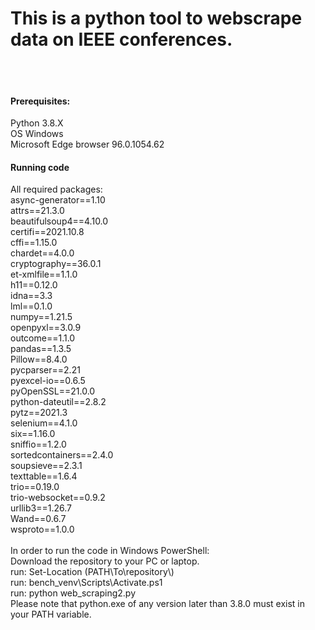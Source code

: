 <h1>This is a python tool to webscrape data on IEEE conferences.</h1>
<br>
<br>
<h4><b>Prerequisites:</b></h4>
Python 3.8.X
<br>
OS Windows
<br>
Microsoft Edge browser 96.0.1054.62
<br>
<h4>Running code</h4>
All required packages:
<br>
async-generator==1.10
<br>
attrs==21.3.0
<br>
beautifulsoup4==4.10.0<br>
certifi==2021.10.8<br>
cffi==1.15.0<br>
chardet==4.0.0<br>
cryptography==36.0.1<br>
et-xmlfile==1.1.0<br>
h11==0.12.0<br>
idna==3.3<br>
lml==0.1.0<br>
numpy==1.21.5<br>
openpyxl==3.0.9<br>
outcome==1.1.0<br>
pandas==1.3.5<br>
Pillow==8.4.0<br>
pycparser==2.21<br>
pyexcel-io==0.6.5<br>
pyOpenSSL==21.0.0<br>
python-dateutil==2.8.2<br>
pytz==2021.3<br>
selenium==4.1.0<br>
six==1.16.0<br>
sniffio==1.2.0<br>
sortedcontainers==2.4.0<br>
soupsieve==2.3.1<br>
texttable==1.6.4<br>
trio==0.19.0<br>
trio-websocket==0.9.2<br>
urllib3==1.26.7<br>
Wand==0.6.7<br>
wsproto==1.0.0<br>
<br>
In order to run the code in Windows PowerShell:
<br>
Download the repository to your PC or laptop.
<br> 
run: Set-Location (PATH\To\repository\)
<br>
run: bench_venv\Scripts\Activate.ps1
<br>
run: python web_scraping2.py
<br>
Please note that python.exe of any version later than 3.8.0 must exist in your PATH variable.
